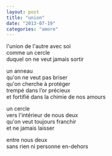 ```yaml
---
layout: post
title: "union"
date: "2013-07-19"
categories: "amore"
---
```


l'union de l'autre avec soi  
comme un cercle  
duquel on ne veut jamais sortir

un anneau  
qu'on ne veut pas briser  
qu'on cherche à protéger  
trempé dans l’or précieux  
et fortifié dans la chimie de nos amours

un cercle  
vers l'intérieur de nous deux  
qu'on veut toujours franchir  
et ne jamais laisser  

entre nous deux  
sans rien ni personne en-dehors  
